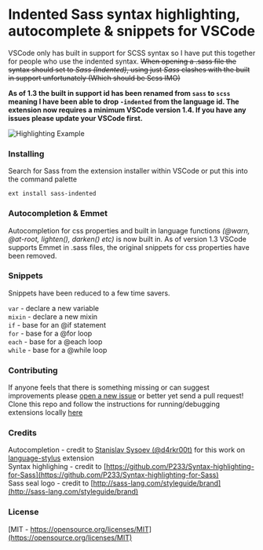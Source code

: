 # Indented Sass syntax highlighting, autocomplete & snippets for VSCode
VSCode only has built in support for SCSS syntax so I have put this together for people who use the indented syntax.
~~When opening a .sass file the syntax should set to _Sass (Indented)_, using just _Sass_ clashes with the built in support unfortunately (Which should be Scss IMO)~~

**As of 1.3 the built in support id has been renamed from ```sass``` to ```scss``` meaning I have been able to drop ```-indented``` from the language id. The extension now requires a minimum VSCode version 1.4. If you have any issues please update your VSCode first.**

![Highlighting Example](https://raw.githubusercontent.com/robinbentley/vscode-sass-indented/master/images/screenshot.png)

### Installing
Search for Sass from the extension installer within VSCode or put this into the command palette   
```
ext install sass-indented
```

### Autocompletion & Emmet
Autocompletion for css properties and built in language functions _(@warn, @at-root, lighten(), darken() etc)_ is now built in. As of version 1.3 VSCode supports Emmet in .sass files, the original snippets for css properties have been removed.

### Snippets
Snippets have been reduced to a few time savers.

```var``` - declare a new variable   
```mixin``` - declare a new mixin   
```if``` - base for an @if statement   
```for``` - base for a @for loop   
```each``` - base for a @each loop   
```while``` - base for a @while loop   

### Contributing
If anyone feels that there is something missing or can suggest improvements please [open a new issue](https://github.com/robinbentley/vscode-sass-indented/issues) or better yet send a pull request! Clone this repo and follow the instructions for running/debugging extensions locally [here](https://code.visualstudio.com/docs/extensions/overview)

### Credits
Autocompletion - credit to [Stanislav Sysoev (@d4rkr00t)](https://github.com/d4rkr00t) for this work on [language-stylus](https://github.com/d4rkr00t/language-stylus) extension   
Syntax highlighing - credit to [https://github.com/P233/Syntax-highlighting-for-Sass](https://github.com/P233/Syntax-highlighting-for-Sass)   
Sass seal logo - credit to [http://sass-lang.com/styleguide/brand](http://sass-lang.com/styleguide/brand)

### License
[MIT - https://opensource.org/licenses/MIT](https://opensource.org/licenses/MIT)
